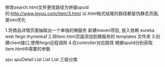 修改search.html文件更改路径为拼接spuid的:http://www.leyou.com/item/3.html
以.html格式结尾的路径都是伪静态页面,是seo优化


1.将商品详情页面抽取出一个单独的微服务
新建maven项目,
放入依赖	   eureka
  web
  feign
  thymeleaf
2.将item.html页面添加到微服务的 templates 文件夹
3.创建client接口,使用feign远程调用
4.在controller对应路径 根据spuId分别获取item.html中需要的参数

spu
spuDetail
List<sku>
List<specGroup>
List<SpecParam>
三级分类